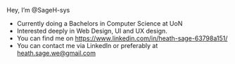 Hey, I’m @SageH-sys
- Currently doing a Bachelors in Computer Science at UoN
- Interested deeply in Web Design, UI and UX design.
- You can find me on https://www.linkedin.com/in/heath-sage-63798a151/
- You can contact me via LinkedIn or preferably at heath.sage.we@gmail.com
